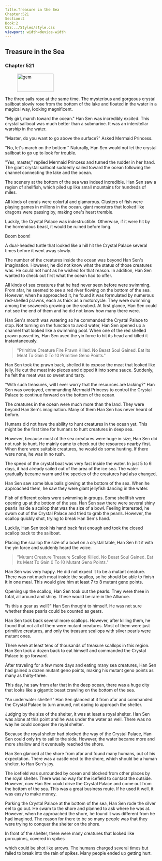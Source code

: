 ```yaml
---
Title:Treasure in the Sea 
Chapter:521 
Section:2 
Book:2 
CSS:../Styles/style.css 
viewport: width=device-width
---
```

  
## Treasure in the Sea
### Chapter 521
  
<figure>
	<img src="../Images/gem.gif" alt="gem" id="gem" width="120" height="60" />
</figure>
  

  
The three sails rose at the same time. The mysterious and gorgeous crystal sailboat slowly rose from the bottom of the lake and floated in the water in a magical way, looking magnificent.

"My girl, march toward the ocean." Han Sen was incredibly excited. This crystal sailboat was much better than a submarine. It was an interstellar warship in the water.

"Master, do you want to go above the surface?" Asked Mermaid Princess.

"No, let's march on the bottom." Naturally, Han Sen would not let the crystal sailboat to go up to look for trouble.

"Yes, master," replied Mermaid Princess and turned the rudder in her hand. The giant crystal sailboat suddenly sailed toward the ocean following the channel connecting the lake and the ocean.

The scenery at the bottom of the sea was indeed incredible. Han Sen saw a region of shellfish, which piled up like small mountains for hundreds of miles.

All kinds of corals were colorful and glamorous. Clusters of fish were playing games in millions in the ocean. giant monsters that looked like dragons were passing by, making one's heart tremble.

Luckily, the Crystal Palace was indestructible. Otherwise, if it were hit by the horrendous beast, it would be ruined before long.

Boom boom!

A dual-headed turtle that looked like a hill hit the Crystal Palace several times before it went away slowly.

The number of the creatures inside the ocean was beyond Han Sen's imagination. However, he did not know what the status of those creatures was. He could not hunt as he wished for that reason. In addition, Han Sen wanted to check out first what the ocean had to offer.

All kinds of sea creatures that he had never seen before were swimming. From afar, he seemed to see a red river flowing on the bottom of the sea. However, when he approached it, he found it was formulated by numerous red-shelled prawns, each as thick as a motorcycle. They were swimming among the seaweeds growing on the seabed. At first glance, Han Sen could not see the end of them and he did not know how many there were.

Han Sen's mouth was watering so he commanded the Crystal Palace to stop. Not turning on the function to avoid water, Han Sen opened up a channel that looked like a swimming pool. When one of the red shelled prawn passed by, Han Sen used the yin force to hit its head and killed it instantaneously.

> "Primitive Creature Fire Prawn Killed. No Beast Soul Gained. Eat Its Meat To Gain 0 To 10 Primitive Geno Points."

Han Sen took the prawn back, shelled it to expose the meat that looked like jelly. He cut the meat into pieces and dipped it into some sauce. Suddenly, he felt the meat was so sweet and tasty.

"With such treasures, will I ever worry that the resources are lacking?" Han Sen was overjoyed, commanding Mermaid Princess to control the Crystal Palace to continue forward on the bottom of the ocean.

The creatures in the ocean were much more than the land. They were beyond Han Sen's imagination. Many of them Han Sen has never heard of before.

Humans did not have the ability to hunt creatures in the ocean yet. This might be the first time for humans to hunt creatures in deep sea.

However, because most of the sea creatures were huge in size, Han Sen did not rush to hunt. He mainly came to check out the resources nearby first. When there were suitable creatures, he would do some hunting. If there were none, he was in no rush.

The speed of the crystal boat was very fast inside the water. In just 5 to 6 days, it had already sailed out of the area of the ice sea. The water gradually became warm and the species of the creatures had also changed.

Han Sen saw some blue balls glowing at the bottom of the sea. When he approached them, he saw they were giant jellyfish dancing in the water.

Fish of different colors were swimming in groups. Some shellfish were opening up at the bottom of the sea. Han Sen saw there were several shiny pearls inside a scallop that was the size of a bowl. Feeling interested, he swam out of the Crystal Palace and tried to grab the pearls. However, the scallop quickly shot, trying to break Han Sen's hand.

Luckily, Han Sen took his hand back fast enough and took the closed scallop back to the sailboat.

Placing the scallop the size of a bowl on a crystal table, Han Sen hit it with the yin force and suddenly heard the voice.

> "Mutant Creature Treasure Scallop Killed. No Beast Soul Gained. Eat Its Meat To Gain 0 To 10 Mutant Geno Points."

Han Sen was very happy. He did not expect it to be a mutant creature. There was not much meat inside the scallop, so he should be able to finish it in one meal. This would give him at least 7 to 8 mutant geno points.

Opening up the scallop, Han Sen took out the pearls. They were three in total, all around and shiny. These would be rare in the Alliance.

"Is this a gear as well?" Han Sen thought to himself. He was not sure whether these pearls could be counted as gears.

Han Sen took back several more scallops. However, after killing them, he found that not all of them were mutant creatures. Most of them were just primitive creatures, and only the treasure scallops with silver pearls were mutant ones.

There were at least tens of thousands of treasure scallops in this region. Han Sen took a dozen back to eat himself and commanded the Crystal Palace to go forward.

After traveling for a few more days and eating many sea creatures, Han Sen had gained a dozen mutant geno points, making his mutant geno points as many as thirty-three.

This day, he saw from afar that in the deep ocean, there was a huge city that looks like a gigantic beast crawling on the bottom of the sea.

"An underwater shelter!" Han Sen glanced at it from afar and commanded the Crystal Palace to turn around, not daring to approach the shelter.

Judging by the size of the shelter, it was at least a royal shelter. Han Sen was alone at this point and he was under the water as well. There was no way he could conquer the royal shelter.

Because the royal shelter had blocked the way of the Crystal Palace, Han Sen could only try to sail to the side. However, the water became more and more shallow and it eventually reached the shore.

Han Sen glanced at the shore from afar and found many humans, out of his expectation. There was a castle next to the shore, which should be a human shelter, to Han Sen's joy.

The icefield was surrounded by ocean and blocked from other places by the royal shelter. There was no way for the icefield to contact the outside. However, now Han Sen could drive the Crystal Palace and come out from the bottom of the sea. This was a great business route. If he used it well, it was easy to make money.

Parking the Crystal Palace at the bottom of the sea, Han Sen rode the silver eel to go out. He swam to the shore and planned to ask where he was at. However, when he approached the shore, he found it was different from he had imagined. The reason for there to be so many people was that they were trying to conquer the shelter on the shore.

In front of the shelter, there were many creatures that looked like porcupines, covered in spikes

which could be shot like arrows. The humans charged several times but failed to break into the rain of spikes. Many people ended up getting hurt.